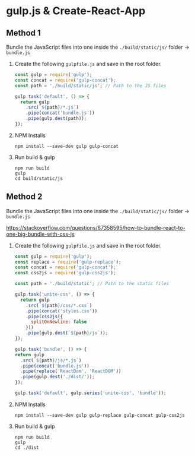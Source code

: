 # gulp.js & Create-React-App

## Method 1

Bundle the JavaScript files into one inside the `./build/static/js/` folder -> `bundle.js`

1. Create the following `gulpfile.js` and save in the root folder.

   ```js
   const gulp = require('gulp');
   const concat = require('gulp-concat');
   const path = './build/static/js'; // Path to the JS files

   gulp.task('default', () => {
     return gulp
       .src(`${path}/*.js`)
       .pipe(concat('bundle.js'))
       .pipe(gulp.dest(path));
   });
   ```

2. NPM Installs

   ```shell
   npm install --save-dev gulp gulp-concat
   ```

3. Run build & gulp

   ```shell
   npm run build
   gulp
   cd build/static/js
   ```

## Method 2

Bundle the JavaScript files into one inside the `./build/static/js/` folder -> `bundle.js`

<https://stackoverflow.com/questions/67358595/how-to-bundle-react-to-one-big-bundle-with-css-js>
1. Create the following `gulpfile.js` and save in the root folder.

   ```js
   const gulp = require('gulp');
   const replace = require('gulp-replace');
   const concat = require('gulp-concat');
   const css2js = require('gulp-css2js');

   const path = './build/static'; // Path to the static files

   gulp.task('unite-css', () => {
     return gulp
       .src(`${path}/css/*.css`)
       .pipe(concat('styles.css'))
       .pipe(css2js({
         splitOnNewline: false
       }))
       .pipe(gulp.dest(`${path}/js`));
   });

   gulp.task('bundle', () => {
   return gulp
     .src(`${path}/js/*.js`)
     .pipe(concat('bundle.js'))
     .pipe(replace('ReactDom', 'ReactDOM'))
     .pipe(gulp.dest('./dist/'));
   });

   gulp.task('default', gulp.series('unite-css', 'bundle'));
   ```

2. NPM Installs

   ```shell
   npm install --save-dev gulp gulp-replace gulp-concat gulp-css2js
   ```

3. Run build & gulp

   ```shell
   npm run build
   gulp
   cd ./dist
   ```
